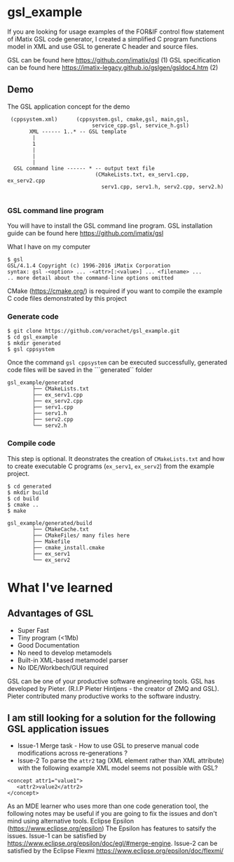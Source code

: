# gsl_example

If you are looking for usage examples of the FOR&IF control flow statement of iMatix GSL code generator, I created a simplified C program functions model in XML and use GSL to generate C header and source files. 

GSL can be found here https://github.com/imatix/gsl  (1)
GSL specification can be found here https://imatix-legacy.github.io/gslgen/gsldoc4.htm (2)


## Demo

The GSL application concept for the demo
```
 (cppsystem.xml)      (cppsystem.gsl, cmake,gsl, main,gsl,
                           service_cpp.gsl, service_h.gsl)
       XML ------ 1..* -- GSL template 
        |
        1
        |
        |
        |
  GSL command line ------ * -- output text file 
                            (CMakeLists.txt, ex_serv1.cpp, ex_serv2.cpp
                              serv1.cpp, serv1.h, serv2.cpp, serv2.h) 
        
```
### GSL command line program
You will have to install the GSL command line program. GSL installation guide can be found here https://github.com/imatix/gsl 

What I have on my computer
```
$ gsl
GSL/4.1.4 Copyright (c) 1996-2016 iMatix Corporation
syntax: gsl -<option> ... -<attr>[:<value>] ... <filename> ...
.. more detail about the command-line options omitted  
```

CMake (https://cmake.org/) is required if you want to compile the example C code files demonstrated by this project

### Generate code
```
$ git clone https://github.com/vorachet/gsl_example.git
$ cd gsl_example
$ mkdir generated
$ gsl cppsystem
```

Once the command ```gsl cppsystem``` can be executed successfully, generated code files will be saved in the ```generated`` folder

```
gsl_example/generated
        ├── CMakeLists.txt
        ├── ex_serv1.cpp
        ├── ex_serv2.cpp
        ├── serv1.cpp
        ├── serv1.h
        ├── serv2.cpp
        └── serv2.h
```

### Compile code
This step is optional. It deonstrates the creation of ```CMakeLists.txt``` and how to create executable C programs (```ex_serv1```, ```ex_serv2```) from the example project.
```
$ cd generated
$ mkdir build
$ cd build
$ cmake ..
$ make
```

```
gsl_example/generated/build
        ├── CMakeCache.txt
        ├── CMakeFiles/ many files here
        ├── Makefile
        ├── cmake_install.cmake
        ├── ex_serv1
        └── ex_serv2
```
# What I've learned

## Advantages of GSL
- Super Fast
- Tiny program (<1Mb)
- Good Documentation 
- No need to develop metamodels
- Built-in XML-based metamodel parser
- No IDE/Workbech/GUI required 

GSL can be one of your productive software engineering tools. GSL has developed by Pieter. (R.I.P Pieter Hintjens - the creator of ZMQ and GSL). Pieter contributed many productive works to the software industry.

## I am still looking for a solution for the following GSL application issues

- Issue-1 Merge task - How to use GSL to preserve manual code modifications across re-generations ?
- Issue-2 To parse the ``attr2`` tag (XML element rather than XML attribute) with the following example XML model seems not possible with GSL? 
```
<concept attr1="value1">
   <attr2>value2</attr2>
</concept>
```

As an MDE learner who uses more than one code generation tool, the following notes may be useful if you are going to fix the issues and don't mind using alternative tools. Eclipse Epsilon (https://www.eclipse.org/epsilon) The Epsilon has features to satsify the issues. Issue-1 can be satisfied by https://www.eclipse.org/epsilon/doc/egl/#merge-engine. Issue-2 can be satisfied by the Eclipse Flexmi https://www.eclipse.org/epsilon/doc/flexmi/